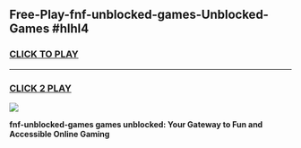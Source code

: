 
## Free-Play-fnf-unblocked-games-Unblocked-Games #hlhl4
<h3>
<a href="https://news.freeplayer.one?title=fnf-unblocked-games&ref=8M">CLICK TO PLAY</a></h3>
<hr>

<h3>
<a href="https://news.freeplayer.one?title=fnf-unblocked-games&ref=8M">CLICK 2 PLAY</a>
  
</h3>

<a href="https://news.freeplayer.one?title=fnf-unblocked-games&ref=8M"><img src="https://clearcache.store/games.png"></a>


**fnf-unblocked-games games unblocked: Your Gateway to Fun and Accessible Online Gaming**
